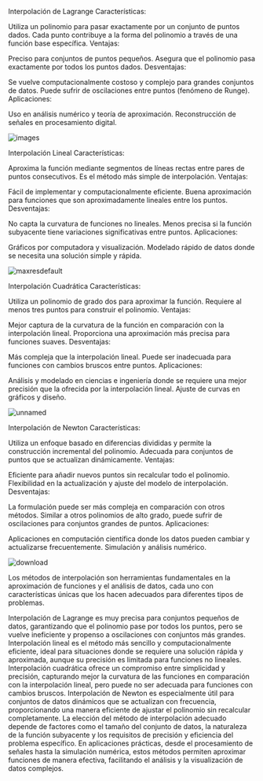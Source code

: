 Interpolación de Lagrange
Características:

Utiliza un polinomio para pasar exactamente por un conjunto de puntos dados.
Cada punto contribuye a la forma del polinomio a través de una función base específica.
Ventajas:

Preciso para conjuntos de puntos pequeños.
Asegura que el polinomio pasa exactamente por todos los puntos dados.
Desventajas:

Se vuelve computacionalmente costoso y complejo para grandes conjuntos de datos.
Puede sufrir de oscilaciones entre puntos (fenómeno de Runge).
Aplicaciones:

Uso en análisis numérico y teoría de aproximación.
Reconstrucción de señales en procesamiento digital. 

![images](https://github.com/xAvAd0/Interpola/assets/161792284/5da665c1-0785-4d46-a617-1d77d172fd9e)

Interpolación Lineal
Características:

Aproxima la función mediante segmentos de líneas rectas entre pares de puntos consecutivos.
Es el método más simple de interpolación.
Ventajas:

Fácil de implementar y computacionalmente eficiente.
Buena aproximación para funciones que son aproximadamente lineales entre los puntos.
Desventajas:

No capta la curvatura de funciones no lineales.
Menos precisa si la función subyacente tiene variaciones significativas entre puntos.
Aplicaciones:

Gráficos por computadora y visualización.
Modelado rápido de datos donde se necesita una solución simple y rápida.

![maxresdefault](https://github.com/xAvAd0/Interpola/assets/161792284/f275ed3f-b22f-4035-9607-9fa83f88e3d5)

Interpolación Cuadrática
Características:

Utiliza un polinomio de grado dos para aproximar la función.
Requiere al menos tres puntos para construir el polinomio.
Ventajas:

Mejor captura de la curvatura de la función en comparación con la interpolación lineal.
Proporciona una aproximación más precisa para funciones suaves.
Desventajas:

Más compleja que la interpolación lineal.
Puede ser inadecuada para funciones con cambios bruscos entre puntos.
Aplicaciones:

Análisis y modelado en ciencias e ingeniería donde se requiere una mejor precisión que la ofrecida por la interpolación lineal.
Ajuste de curvas en gráficos y diseño.

![unnamed](https://github.com/xAvAd0/Interpola/assets/161792284/dba60dab-6fe0-4b86-944a-81e1def709ed)


Interpolación de Newton
Características:

Utiliza un enfoque basado en diferencias divididas y permite la construcción incremental del polinomio.
Adecuada para conjuntos de puntos que se actualizan dinámicamente.
Ventajas:

Eficiente para añadir nuevos puntos sin recalcular todo el polinomio.
Flexibilidad en la actualización y ajuste del modelo de interpolación.
Desventajas:

La formulación puede ser más compleja en comparación con otros métodos.
Similar a otros polinomios de alto grado, puede sufrir de oscilaciones para conjuntos grandes de puntos.
Aplicaciones:

Aplicaciones en computación científica donde los datos pueden cambiar y actualizarse frecuentemente.
Simulación y análisis numérico.

![download](https://github.com/xAvAd0/Interpola/assets/161792284/0f6cefd7-e4f5-465d-9aa1-e04ce0079097)

Los métodos de interpolación son herramientas fundamentales en la aproximación de funciones y el análisis de datos, cada uno con características únicas que los hacen adecuados para diferentes tipos de problemas.

Interpolación de Lagrange es muy precisa para conjuntos pequeños de datos, garantizando que el polinomio pase por todos los puntos, pero se vuelve ineficiente y propenso a oscilaciones con conjuntos más grandes.
Interpolación lineal es el método más sencillo y computacionalmente eficiente, ideal para situaciones donde se requiere una solución rápida y aproximada, aunque su precisión es limitada para funciones no lineales.
Interpolación cuadrática ofrece un compromiso entre simplicidad y precisión, capturando mejor la curvatura de las funciones en comparación con la interpolación lineal, pero puede no ser adecuada para funciones con cambios bruscos.
Interpolación de Newton es especialmente útil para conjuntos de datos dinámicos que se actualizan con frecuencia, proporcionando una manera eficiente de ajustar el polinomio sin recalcular completamente.
La elección del método de interpolación adecuado depende de factores como el tamaño del conjunto de datos, la naturaleza de la función subyacente y los requisitos de precisión y eficiencia del problema específico. En aplicaciones prácticas, desde el procesamiento de señales hasta la simulación numérica, estos métodos permiten aproximar funciones de manera efectiva, facilitando el análisis y la visualización de datos complejos.

